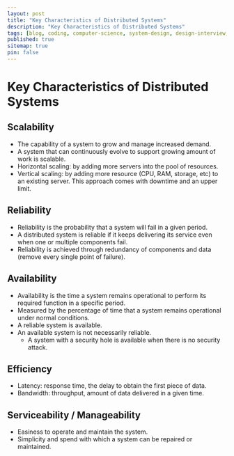 ```yaml
---
layout: post
title: "Key Characteristics of Distributed Systems"
description: "Key Characteristics of Distributed Systems"
tags: [blog, coding, computer-science, system-design, design-interview, distributed-systems]
published: true
sitemap: true
pin: false
---
```


# Key Characteristics of Distributed Systems

## Scalability
- The capability of a system to grow and manage increased demand.
- A system that can continuously evolve to support growing amount of work is scalable.
- Horizontal scaling: by adding more servers into the pool of resources.
- Vertical scaling: by adding more resource (CPU, RAM, storage, etc) to an existing server. This approach comes with downtime and an upper limit.

## Reliability
- Reliability is the probability that a system will fail in a given period.
- A distributed system is reliable if it keeps delivering its service even when one or multiple components fail.
- Reliability is achieved through redundancy of components and data (remove every single point of failure).

## Availability
- Availability is the time a system remains operational to perform its required function in a specific period.
- Measured by the percentage of time that a system remains operational under normal conditions.
- A reliable system is available.
- An available system is not necessarily reliable.
  - A system with a security hole is available when there is no security attack.

## Efficiency
- Latency: response time, the delay to obtain the first piece of data.
- Bandwidth: throughput, amount of data delivered in a given time.

## Serviceability / Manageability
- Easiness to operate and maintain the system.
- Simplicity and spend with which a system can be repaired or maintained.